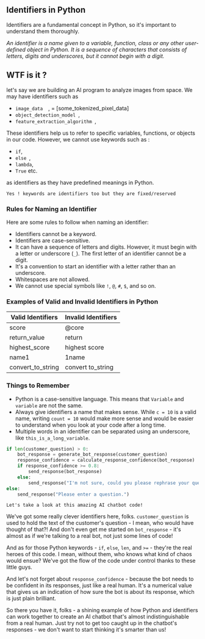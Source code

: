 ## Identifiers in Python

  

Identifiers are a fundamental concept in Python, so it's important to understand them thoroughly.

_*An identifier is a name given to a variable, function, class or any other user-defined object in Python. It is a sequence of characters that consists of letters, digits and underscores, but it cannot begin with a digit.*_

## WTF is it ?
let's say we are building an AI program to analyze images from space. We may have identifiers such as 
- `image_data  `,  = [some_tokenized_pixel_data]
- `object_detection_model `,  
- `feature_extraction_algorithm `, 

These identifiers help us to refer to specific variables, functions, or objects in our code. However, we cannot use keywords such as  : 
- `if`, 
- `else `, 
- `lambda`, 
- `True` etc. 
   
 as identifiers as they have predefined meanings in Python.
 
``` 
Yes ! keywords are identifiers too but they are fixed/reserved
```


### Rules for Naming an Identifier

Here are some rules to follow when naming an identifier:

- Identifiers cannot be a keyword.
- Identifiers are case-sensitive.
- It can have a sequence of letters and digits. However, it must begin with a letter or underscore (`_`). The first letter of an identifier cannot be a digit.
- It's a convention to start an identifier with a letter rather than an underscore.
- Whitespaces are not allowed.
- We cannot use special symbols like `!`, `@`, `#`, `$`, and so on.

### Examples of Valid and Invalid Identifiers in Python

| Valid Identifiers   | Invalid Identifiers |
|---------------------|---------------------|
| score               | @core               |
| return_value        | return              |
| highest_score       | highest score       |
| name1               | 1name               |
| convert_to_string   | convert to_string   |

### Things to Remember

- Python is a case-sensitive language. This means that `Variable` and `variable` are not the same.
- Always give identifiers a name that makes sense. While `c = 10` is a valid name, writing `count = 10` would make more sense and would be easier to understand when you look at your code after a long time.
- Multiple words in an identifier can be separated using an underscore, like `this_is_a_long_variable`.


```python
if len(customer_question) > 0:
    bot_response = generate_bot_response(customer_question)
    response_confidence = calculate_response_confidence(bot_response)
    if response_confidence >= 0.8:
        send_response(bot_response)
    else:
        send_response("I'm not sure, could you please rephrase your question?")
else:
    send_response("Please enter a question.")

```
```Let's take a look at this amazing AI chatbot code! ```

We've got some really clever identifiers here, folks. `customer_question` is used to hold the text of the customer's question - I mean, who would have thought of that?! And don't even get me started on `bot_response` - it's almost as if we're talking to a real bot, not just some lines of code!

And as for those Python keywords - `if`, `else`, `len`, and `>=` - they're the real heroes of this code. I mean, without them, who knows what kind of chaos would ensue? We've got the flow of the code under control thanks to these little guys.

And let's not forget about `response_confidence` - because the bot needs to be confident in its responses, just like a real human. It's a numerical value that gives us an indication of how sure the bot is about its response, which is just plain brilliant.

So there you have it, folks - a shining example of how Python and identifiers can work together to create an AI chatbot that's almost indistinguishable from a real human. Just try not to get too caught up in the chatbot's responses - we don't want to start thinking it's smarter than us!